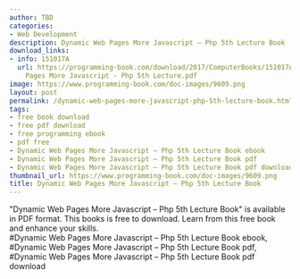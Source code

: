 ```yaml
---
author: TBD
categories:
- Web Development
description: Dynamic Web Pages More Javascript – Php 5th Lecture Book
download_links:
- info: 151017A
  url: https://programming-book.com/download/2017/ComputerBooks/151017A/Dynamic Web
    Pages More Javascript - Php 5th Lecture.pdf
image: https://www.programming-book.com/doc-images/9609.png
layout: post
permalink: /dynamic-web-pages-more-javascript-php-5th-lecture-book.html
tags:
- free book download
- free pdf download
- free programming ebook
- pdf free
- Dynamic Web Pages More Javascript – Php 5th Lecture Book ebook
- Dynamic Web Pages More Javascript – Php 5th Lecture Book pdf
- Dynamic Web Pages More Javascript – Php 5th Lecture Book pdf download
thumbnail_url: https://www.programming-book.com/doc-images/9609.png
title: Dynamic Web Pages More Javascript – Php 5th Lecture Book
---
```


 
<div class="item-desc text-justify">
  "Dynamic Web Pages More Javascript – Php 5th Lecture Book" is available in PDF format. This books is free to download. Learn from this free book and enhance your skills.
  <br>
  #Dynamic Web Pages More Javascript – Php 5th Lecture Book ebook, #Dynamic Web Pages More Javascript – Php 5th Lecture Book pdf, #Dynamic Web Pages More Javascript – Php 5th Lecture Book pdf download
</div>
